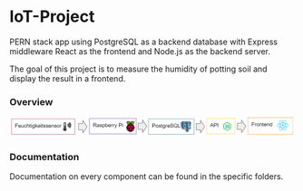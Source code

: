 # IoT-Project

PERN stack app using PostgreSQL as a backend database with Express middleware React as the frontend and Node.js as the backend server.

The goal of this project is to measure the humidity of potting soil and display the result in a frontend.

### Overview

![architecture](https://github.com/HauptschuIe/IoT-Project/blob/master/images/pern%20stack.png "Architecture")

### Documentation

Documentation on every component can be found in the specific folders.



